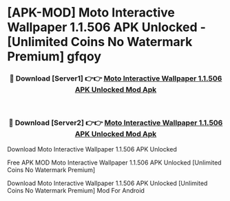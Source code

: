 # [APK-MOD] Moto Interactive Wallpaper 1.1.506 APK Unlocked - [Unlimited Coins No Watermark Premium] gfqoy



<div align="center">
<h3>🔴 Download [Server1] 👉👉 <a href="https://momento.my/?title=Moto_Interactive_Wallpaper_1.1.506_APK_Unlocked">Moto Interactive Wallpaper 1.1.506 APK Unlocked Mod Apk</a></h3><br>

<h3>🔴 Download [Server2] 👉👉 <a href="https://momento.my/?title=Moto_Interactive_Wallpaper_1.1.506_APK_Unlocked">Moto Interactive Wallpaper 1.1.506 APK Unlocked Mod Apk</a></h3>
</div>



Download Moto Interactive Wallpaper 1.1.506 APK Unlocked 

Free APK MOD Moto Interactive Wallpaper 1.1.506 APK Unlocked [Unlimited Coins No Watermark Premium]

Download Moto Interactive Wallpaper 1.1.506 APK Unlocked [Unlimited Coins No Watermark Premium] Mod For Android
